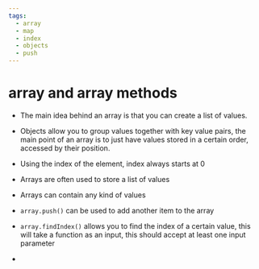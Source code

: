 ```yaml
---
tags:
  - array
  - map
  - index
  - objects
  - push
---
```

# array and array methods
* The main idea behind an array is that you can create a list of values.
* Objects allow you to group values together with key value pairs, the main point of an array is to just have values stored in a certain order, accessed by their position.
* Using the index of the element, index always starts at 0
* Arrays are often used to store a list of values
* Arrays can contain any kind of values

* `array.push()` can be used to add another item to the array
* `array.findIndex()` allows you to find the index of a certain value, this will take a function as an input, this should accept at least one input parameter
* 

